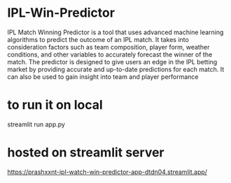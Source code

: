 # IPL-Win-Predictor

IPL Match Winning Predictor is a tool that uses advanced machine learning algorithms to predict the outcome of an IPL match. It takes into consideration factors such as team composition, player form, weather conditions, and other variables to accurately forecast the winner of the match.
The predictor is designed to give users an edge in the IPL betting market by providing accurate and up-to-date predictions for each match. It can also be used to gain insight into team and player performance

# to run it on local
streamlit run app.py

# hosted on streamlit server
https://prashxxnt-ipl-watch-win-predictor-app-dtdn04.streamlit.app/
